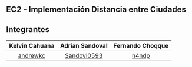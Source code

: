 ## EC2 - Implementación Distancia entre Ciudades

## Integrantes
|       **Kelvin Cahuana**        |       **Adrian Sandoval**       |       **Fernando Choqque**       |
|:--------------------------------:|:-------------------------------:|:--------------------------------:|
| [andrewkc](https://github.com/andrewkc) | [Sandovl0593](https://github.com/Sandovl0593) | [n4ndp](https://github.com/n4ndp) |


